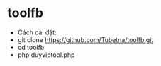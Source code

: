 # toolfb
- Cách cài đặt:
- git clone https://github.com/Tubetna/toolfb.git
- cd toolfb
- php duyviptool.php
